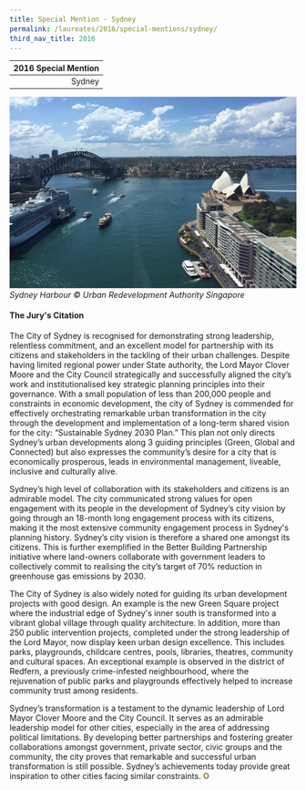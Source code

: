```yaml
---
title: Special Mention - Sydney
permalink: /laureates/2016/special-mentions/sydney/
third_nav_title: 2016
---
```


| 2016 Special Mention | 
|---:|
| Sydney | 

![Sydney](/images/special-mentions/sydney.jpg)_Sydney Harbour © Urban Redevelopment Authority Singapore_

#### **The Jury's Citation**

The City of Sydney is recognised for demonstrating strong leadership, relentless commitment, and an excellent model for partnership with its citizens and stakeholders in the tackling of their urban challenges. Despite having limited regional power under State authority, the Lord Mayor Clover Moore and the City Council strategically and successfully aligned the city’s work and institutionalised key strategic planning principles into their governance. With a small population of less than 200,000 people and constraints in economic development, the city of Sydney is commended for effectively orchestrating remarkable urban transformation in the city through the development and implementation of a long-term shared vision for the city: “Sustainable Sydney 2030 Plan.” This plan not only directs Sydney’s urban developments along 3 guiding principles (Green, Global and Connected) but also expresses the community’s desire for a city that is economically prosperous, leads in environmental management, liveable, inclusive and culturally alive.

Sydney’s high level of collaboration with its stakeholders and citizens is an admirable model. The city communicated strong values for open engagement with its people in the development of Sydney’s city vision by going through an 18-month long engagement process with its citizens, making it the most extensive community engagement process in Sydney's planning history. Sydney’s city vision is therefore a shared one amongst its citizens. This is further exemplified in the Better Building Partnership initiative where land-owners collaborate with government leaders to collectively commit to realising the city’s target of 70% reduction in greenhouse gas emissions by 2030.

The City of Sydney is also widely noted for guiding its urban development projects with good design. An example is the new Green Square project where the industrial edge of Sydney's inner south is transformed into a vibrant global village through quality architecture. In addition, more than 250 public intervention projects, completed under the strong leadership of the Lord Mayor, now display keen urban design excellence. This includes parks, playgrounds, childcare centres, pools, libraries, theatres, community and cultural spaces. An exceptional example is observed in the district of Redfern, a previously crime-infested neighbourhood, where the rejuvenation of public parks and playgrounds effectively helped to increase community trust among residents.

Sydney’s transformation is a testament to the dynamic leadership of Lord Mayor Clover Moore and the City Council. It serves as an admirable leadership model for other cities, especially in the area of addressing political limitations. By developing better partnerships and fostering greater collaborations amongst government, private sector, civic groups and the community, the city proves that remarkable and successful urban transformation is still possible. Sydney’s achievements today provide great inspiration to other cities facing similar constraints. **<font color="#967942">O</font>**

